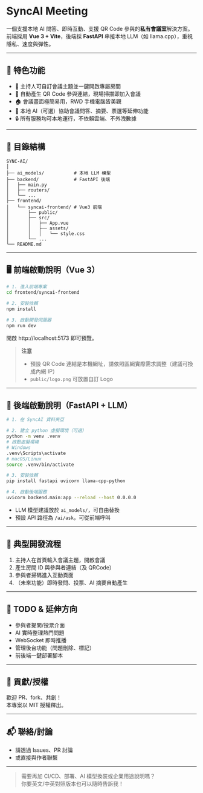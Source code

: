 # SyncAI Meeting

一個支援本地 AI 問答、即時互動、支援 QR Code 參與的**私有會議室**解決方案。  
前端採用 **Vue 3 + Vite**，後端採 **FastAPI** 串接本地 LLM（如 llama.cpp），重視隱私、速度與彈性。

---

## 🚀 特色功能

- 💬 主持人可自訂會議主題並一鍵開啟專屬房間
- 📱 自動產生 QR Code 參與連結，現場掃描即加入會議
- 🏠 會議畫面極簡易用，RWD 手機電腦皆美觀
- 🧠 本地 AI（可選）協助會議問答、摘要、票選等延伸功能
- 🔒 所有服務均可本地運行，不依賴雲端、不外洩數據

---

## 📁 目錄結構

```
SYNC-AI/
│
├── ai_models/           # 本地 LLM 模型
├── backend/             # FastAPI 後端
│   ├── main.py
│   ├── routers/
│   └── ...
├── frontend/
│   └── syncai-frontend/ # Vue3 前端
│       ├── public/
│       ├── src/
│       │   ├── App.vue
│       │   ├── assets/
│       │   │   └── style.css
│       └── ...
└── README.md
```

---

## 🖥️ 前端啟動說明（Vue 3）

```bash
# 1. 進入前端專案
cd frontend/syncai-frontend

# 2. 安裝依賴
npm install

# 3. 啟動開發伺服器
npm run dev
```
開啟 http://localhost:5173 即可預覽。

> **注意**  
> - 預設 QR Code 連結是本機網址，請依照區網實際需求調整（建議可換成內網 IP）  
> - `public/logo.png` 可放置自訂 Logo

---

## 🐍 後端啟動說明（FastAPI + LLM）

```bash
# 1. 在 SyncAI 資料夾亞

# 2. 建立 python 虛擬環境（可選）
python -m venv .venv
# 啟動虛擬環境
# Windows
.venv\Scripts\activate
# macOS/Linux
source .venv/bin/activate

# 3. 安裝依賴
pip install fastapi uvicorn llama-cpp-python

# 4. 啟動後端服務
uvicorn backend.main:app --reload --host 0.0.0.0
```

- LLM 模型建議放於 `ai_models/`，可自由替換
- 預設 API 路徑為 `/ai/ask`，可從前端呼叫

---

## 📝 典型開發流程

1. 主持人在首頁輸入會議主題，開啟會議
2. 產生房間 ID 與參與者連結（及 QRCode）
3. 參與者掃碼進入互動頁面
4. （未來功能）即時發問、投票、AI 摘要自動產生

---

## 🔧 TODO & 延伸方向

- 參與者提問/投票介面
- AI 實時整理熱門問題
- WebSocket 即時推播
- 管理後台功能（問題刪除、標記）
- 前後端一鍵部署腳本

---

## 🤝 貢獻/授權

歡迎 PR、fork、共創！  
本專案以 MIT 授權釋出。

---

## 📬 聯絡/討論

- 請透過 Issues、PR 討論
- 或直接與作者聯繫

---

> 需要再加 CI/CD、部署、AI 模型換裝或企業用途說明嗎？  
> 你要英文/中英對照版本也可以隨時告訴我！